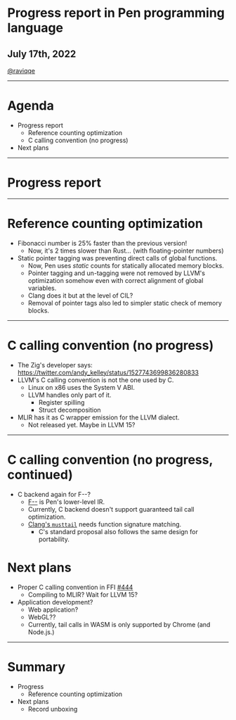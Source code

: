 # Progress report in Pen programming language

## July 17th, 2022

[@raviqqe](https://github.com/raviqqe)

---

# Agenda

- Progress report
  - Reference counting optimization
  - C calling convention (no progress)
- Next plans

---

# Progress report

---

# Reference counting optimization

- Fibonacci number is 25% faster than the previous version!
  - Now, it's 2 times slower than Rust... (with floating-pointer numbers)
- Static pointer tagging was preventing direct calls of global functions.
  - Now, Pen uses _static_ counts for statically allocated memory blocks.
  - Pointer tagging and un-tagging were not removed by LLVM's optimization somehow even with correct alignment of global variables.
  - Clang does it but at the level of CIL?
  - Removal of pointer tags also led to simpler static check of memory blocks.

---

# C calling convention (no progress)

- The Zig's developer says: https://twitter.com/andy_kelley/status/1527743699836280833
- LLVM's C calling convention is not the one used by C.
  - Linux on x86 uses the System V ABI.
  - LLVM handles only part of it.
    - Register spilling
    - Struct decomposition
- MLIR has it as C wrapper emission for the LLVM dialect.
  - Not released yet. Maybe in LLVM 15?

---

# C calling convention (no progress, continued)

- C backend again for F--?
  - [F--](https://github.com/raviqqe/fmm) is Pen's lower-level IR.
  - Currently, C backend doesn't support guaranteed tail call optimization.
  - [Clang's `musttail`](https://reviews.llvm.org/D99517) needs function signature matching.
    - C's standard proposal also follows the same design for portability.

# Next plans

- Proper C calling convention in FFI [#444](https://github.com/pen-lang/pen/issues/444)
  - Compiling to MLIR? Wait for LLVM 15?
- Application development?
  - Web application?
  - WebGL??
  - Currently, tail calls in WASM is only supported by Chrome (and Node.js.)

---

# Summary

- Progress
  - Reference counting optimization
- Next plans
  - Record unboxing
